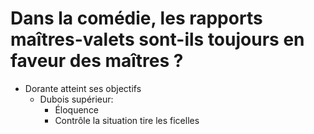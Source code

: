 
# Dans la comédie, les rapports maîtres-valets sont-ils toujours en faveur des maîtres ?

* Dorante atteint ses objectifs
	* Dubois supérieur:
		- Éloquence
		- Contrôle la situation tire les ficelles
<!--stackedit_data:
eyJoaXN0b3J5IjpbNTM4MTEyMjQyLC02NzM4NDQwMzBdfQ==
-->